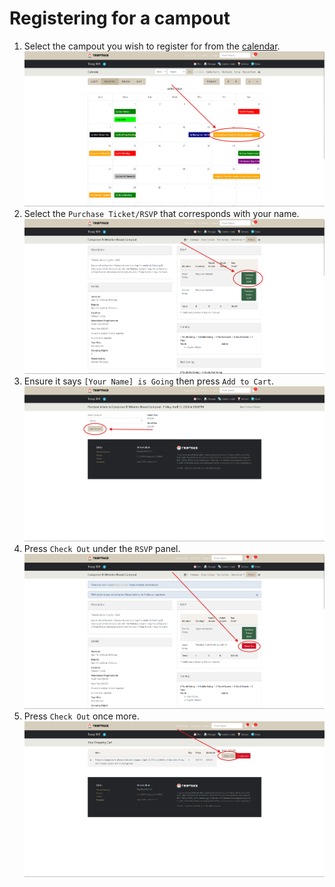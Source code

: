 # Registering for a campout
1. Select the campout you wish to register for from the [calendar](calendar.md).
![calendar_select](assets/calendar_select.png)
2. Select the `Purchase Ticket/RSVP` that corresponds with your name.
![purchase](assets/purchase.png)
3. Ensure it says `[Your Name] is Going` then press `Add to Cart`.
![add_to_cart](assets/add_to_cart.png)
4. Press `Check Out` under the `RSVP` panel.
![check_out](assets/check_out.png)
5. Press `Check Out` once more.
![check_out_2](assets/check_out_2.png)